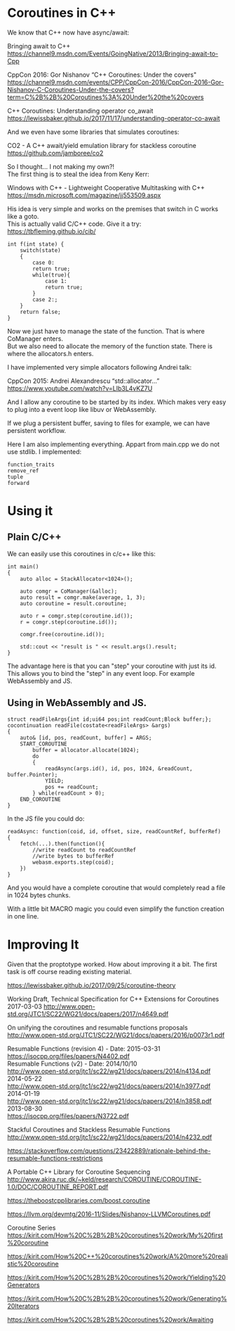 # Coroutines in C++

We know that C++ now have async/await:  

Bringing await to C++  
https://channel9.msdn.com/Events/GoingNative/2013/Bringing-await-to-Cpp  

CppCon 2016: Gor Nishanov “C++ Coroutines: Under the covers"
https://channel9.msdn.com/events/CPP/CppCon-2016/CppCon-2016-Gor-Nishanov-C-Coroutines-Under-the-covers?term=C%2B%2B%20Coroutines%3A%20Under%20the%20covers
  
C++ Coroutines: Understanding operator co_await  
https://lewissbaker.github.io/2017/11/17/understanding-operator-co-await  
  
And we even have some libraries that simulates coroutines:  
  
CO2 - A C++ await/yield emulation library for stackless coroutine   
https://github.com/jamboree/co2  
  
So I thought... I not making my own?!  
The first thing is to steal the idea from Keny Kerr:  
  
Windows with C++ - Lightweight Cooperative Multitasking with C++  
https://msdn.microsoft.com/magazine/jj553509.aspx  
  
His idea is very simple and works on the premises that switch in C works like a goto.  
This is actually valid C/C++ code. Give it a try: https://tbfleming.github.io/cib/  

    int f(int state) {
        switch(state)
        {
            case 0:
            return true;
            while(true){
                case 1:
                return true;
            }
            case 2:;
        }
        return false;
    }

Now we just have to manage the state of the function. That is where CoManager enters.  
But we also need to allocate the memory of the function state. There is where the allocators.h enters.  
  
I have implemented very simple allocators following Andrei talk:  
  
CppCon 2015: Andrei Alexandrescu “std::allocator...”  
https://www.youtube.com/watch?v=LIb3L4vKZ7U  
  
And I allow any coroutine to be started by its index. Which makes very easy to plug into a event loop like libuv or WebAssembly.  
  
If we plug a persistent buffer, saving to files for example, we can have persistent workflow.  

Here I am also implementing everything. Appart from main.cpp we do not use stdlib. I implemented:

    function_traits
    remove_ref
    tuple
    forward

# Using it

## Plain C/C++

We can easily use this coroutines in c/c++ like this:

    int main()
    {
        auto alloc = StackAllocator<1024>();

        auto comgr = CoManager(&alloc);
        auto result = comgr.make(average, 1, 3);
        auto coroutine = result.coroutine;

        auto r = comgr.step(coroutine.id());
        r = comgr.step(coroutine.id());

        comgr.free(coroutine.id());

        std::cout << "result is " << result.args().result;
    }

The advantage here is that you can "step" your coroutine with just its id. This allows
you to bind the "step" in any event loop. For example WebAssembly and JS.

## Using in WebAssembly and JS.

    struct readFileArgs{int id;ui64 pos;int readCount;Block buffer;};
    cocontinuation readFile(costate<readFileArgs> &args)
    {
        auto& [id, pos, readCount, buffer] = ARGS;
        START_COROUTINE
            buffer = allocator.allocate(1024);
            do
            {
                readAsync(args.id(), id, pos, 1024, &readCount, buffer.Pointer);
                YIELD;
                pos += readCount;
            } while(readCount > 0);
        END_COROUTINE
    }

In the JS file you could do:

    readAsync: function(coid, id, offset, size, readCountRef, bufferRef)
    {
        fetch(...).then(function(){
            //write readCount to readCountRef
            //write bytes to bufferRef
            webasm.exports.step(coid);
        })
    }

And you would have a complete coroutine that would completely read a file in 1024 bytes chunks.

With a little bit MACRO magic you could even simplify the function creation in one line.

# Improving It

Given that the proptotype worked. How about improving it a bit. The first task is off course reading existing material.

https://lewissbaker.github.io/2017/09/25/coroutine-theory

Working Draft, Technical Specification for
C++ Extensions for Coroutines
2017-03-03
http://www.open-std.org/JTC1/SC22/WG21/docs/papers/2017/n4649.pdf

On unifying the coroutines and resumable
functions proposals
http://www.open-std.org/JTC1/SC22/WG21/docs/papers/2016/p0073r1.pdf

Resumable Functions (revision 4) - Date: 2015-03-31  
https://isocpp.org/files/papers/N4402.pdf  
Resumable Functions (v2) - Date: 2014/10/10  
http://www.open-std.org/jtc1/sc22/wg21/docs/papers/2014/n4134.pdf  
2014-05-22  
http://www.open-std.org/jtc1/sc22/wg21/docs/papers/2014/n3977.pdf  
2014-01-19  
http://www.open-std.org/jtc1/sc22/wg21/docs/papers/2014/n3858.pdf  
2013-08-30  
https://isocpp.org/files/papers/N3722.pdf  

Stackful Coroutines and Stackless Resumable Functions  
http://www.open-std.org/jtc1/sc22/wg21/docs/papers/2014/n4232.pdf

https://stackoverflow.com/questions/23422889/rationale-behind-the-resumable-functions-restrictions  

A Portable C++ Library for Coroutine Sequencing
http://www.akira.ruc.dk/~keld/research/COROUTINE/COROUTINE-1.0/DOC/COROUTINE_REPORT.pdf


https://theboostcpplibraries.com/boost.coroutine


https://llvm.org/devmtg/2016-11/Slides/Nishanov-LLVMCoroutines.pdf

Coroutine Series  
https://kirit.com/How%20C%2B%2B%20coroutines%20work/My%20first%20coroutine  

https://kirit.com/How%20C++%20coroutines%20work/A%20more%20realistic%20coroutine  

https://kirit.com/How%20C%2B%2B%20coroutines%20work/Yielding%20Generators  

https://kirit.com/How%20C%2B%2B%20coroutines%20work/Generating%20Iterators  

https://kirit.com/How%20C%2B%2B%20coroutines%20work/Awaiting